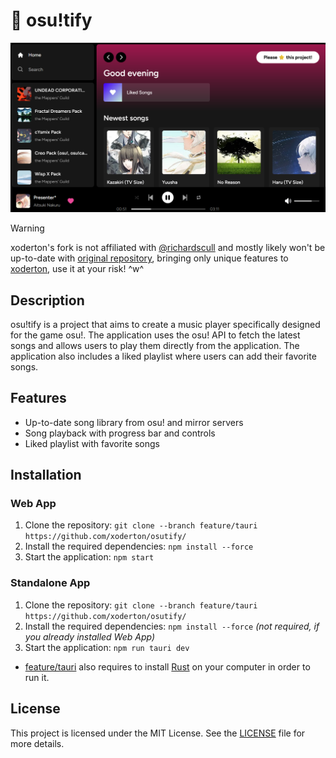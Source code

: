 # 🎵 osu!tify

![Preview](preview.png)

>[!WARNING]
>xoderton's fork is not affiliated with [@richardscull](https://github.com/richardscull/) and mostly likely won't be up-to-date with [original repository](https://github.com/richardscull/osutify/), bringing only unique features to [xoderton](https://github.com/xoderton/), use it at your risk! ^w^

## Description

osu!tify is a project that aims to create a music player specifically designed for the game osu!. The application uses the osu! API to fetch the latest songs and allows users to play them directly from the application. The application also includes a liked playlist where users can add their favorite songs.

## Features

- Up-to-date song library from osu! and mirror servers
- Song playback with progress bar and controls
- Liked playlist with favorite songs

## Installation

### Web App

1. Clone the repository: `git clone --branch feature/tauri https://github.com/xoderton/osutify/`
2. Install the required dependencies: `npm install --force`
3. Start the application: `npm start`

### Standalone App

1. Clone the repository: `git clone --branch feature/tauri https://github.com/xoderton/osutify/`
2. Install the required dependencies: `npm install --force` *(not required, if you already installed Web App)*
3. Start the application: `npm run tauri dev`

- [feature/tauri](https://github.com/xoderton/osutify/tree/feature/tauri/) also requires to install [Rust](https://www.rust-lang.org/) on your computer in order to run it.

## License

This project is licensed under the MIT License. See the [LICENSE](LICENSE) file for more details.
